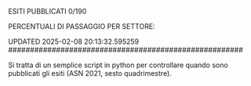 ESITI PUBBLICATI 0/190 

PERCENTUALI DI PASSAGGIO PER SETTORE:

UPDATED 2025-02-08 20:13:32.595259
###################################################### 

Si tratta di un semplice script in python per controllare quando sono pubblicati gli esiti (ASN 2021, sesto quadrimestre).

